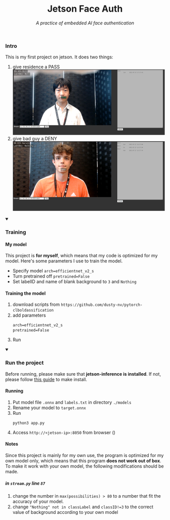 <div align="center">

# Jetson Face Auth

*A practice of embedded AI face authentication*

</div>

<br>

### Intro

This is my first project on jetson.
It does two things:
1. give residence a PASS
![PASS](doc/PASS.png)
2. give bad guy a DENY
![DENY](doc/DENY.png)

<details open>
<summary>

### Training

</summary>

#### My model
This project is **for myself**, which means that my code is optimized for my model. Here's some parameters I use to train the model.
- Specify model `arch=efficientnet_v2_s`
- Turn pretrained off `pretrained=False`
- Set labelID and name of blank background to `3` and `Nothing`

#### Training the model
1. download scripts from `https://github.com/dusty-nv/pytorch-clboldassification`
2. add parameters
    ```
    arch=efficientnet_v2_s
    pretrained=False
    ```
3. Run

</details>

<details open>
<summary>

### Run the project
</summary>

Before running, please make sure that **jetson-inference is installed**. If not, please follow [this guide](https://github.com/dusty-nv/jetson-inference/blob/master/docs/building-repo-2.md) to make install.

#### Running

1. Put model file `.onnx` and `labels.txt` in directory `./models`
2. Rename your model to `target.onnx`
3. Run 
    ```shell
    python3 app.py
    ```
4. Access `http://<jetson-ip>:8050` from browser ()

#### Notes
Since this project is mainly for my own use, the program is optimized for my own model only, which means that this program **does not work out of box**. To make it work with your own model, the following modifications should be made.

##### in `stream.py` line `87`
1. change the number in `max(possibilities) > 80` to a number that fit the accuracy of your model.
2. change `"Nothing" not in classLabel` and `classID!=3` to the correct value of background according to your own model

</details>